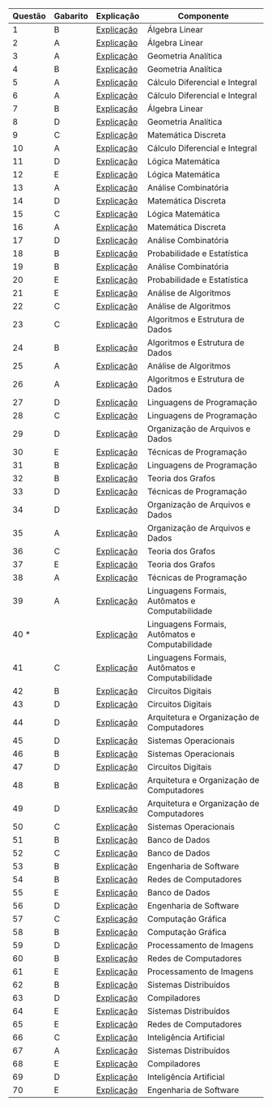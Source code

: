 | Questão | Gabarito | Explicação                |               Componente                           |
| ------- | -------- | --------------------------| ------------------------------------
| 1       | B        | [Explicação](gabarito/01) | Álgebra Linear                     |
| 2       | A        | [Explicação](gabarito/02) | Álgebra Linear                     |
| 3       | A        | [Explicação](gabarito/03) | Geometria Analítica                |
| 4       | B        | [Explicação](gabarito/04) | Geometria Analítica                |
| 5       | A        | [Explicação](gabarito/05) | Cálculo Diferencial e Integral     |
| 6       | A        | [Explicação](gabarito/06) | Cálculo Diferencial e Integral     |
| 7       | B        | [Explicação](gabarito/07) | Álgebra Linear                     |
| 8       | D        | [Explicação](gabarito/08) | Geometria Analítica                |
| 9       | C        | [Explicação](gabarito/09) | Matemática Discreta                |
| 10      | A        | [Explicação](gabarito/10) | Cálculo Diferencial e Integral     |
| 11      | D        | [Explicação](gabarito/11) | Lógica Matemática                   |
| 12      | E        | [Explicação](gabarito/12) | Lógica Matemática                   |
| 13      | A        | [Explicação](gabarito/13) | Análise Combinatória               |
| 14      | D        | [Explicação](gabarito/14) | Matemática Discreta                |
| 15      | C        | [Explicação](gabarito/15) | Lógica Matemática                   |
| 16      | A        | [Explicação](gabarito/16) | Matemática Discreta                |
| 17      | D        | [Explicação](gabarito/17) | Análise Combinatória               |
| 18      | B        | [Explicação](gabarito/18) | Probabilidade e Estatística        |
| 19      | B        | [Explicação](gabarito/19) | Análise Combinatória               |
| 20      | E        | [Explicação](gabarito/20) | Probabilidade e Estatística        |
| 21      | E        | [Explicação](gabarito/21) | Análise de Algoritmos              |
| 22      | C        | [Explicação](gabarito/22) | Análise de Algoritmos              |
| 23      | C        | [Explicação](gabarito/23) | Algoritmos e Estrutura de Dados    |
| 24      | B        | [Explicação](gabarito/24) | Algoritmos e Estrutura de Dados    |
| 25      | A        | [Explicação](gabarito/25) | Análise de Algoritmos              |
| 26      | A        | [Explicação](gabarito/26) | Algoritmos e Estrutura de Dados    |
| 27      | D        | [Explicação](gabarito/27) | Linguagens de Programação          |
| 28      | C        | [Explicação](gabarito/28) | Linguagens de Programação          |
| 29      | D        | [Explicação](gabarito/29) | Organização de Arquivos e Dados    |
| 30      | E        | [Explicação](gabarito/30) | Técnicas de Programação            |
| 31      | B        | [Explicação](gabarito/31) | Linguagens de Programação          |
| 32      | B        | [Explicação](gabarito/32) | Teoria dos Grafos                  |
| 33      | D        | [Explicação](gabarito/33) | Técnicas de Programação            |
| 34      | D        | [Explicação](gabarito/34) | Organização de Arquivos e Dados    |
| 35      | A        | [Explicação](gabarito/35) | Organização de Arquivos e Dados    |
| 36      | C        | [Explicação](gabarito/36) | Teoria dos Grafos                  |
| 37      | E        | [Explicação](gabarito/37) | Teoria dos Grafos                  |
| 38      | A        | [Explicação](gabarito/38) | Técnicas de Programação            |
| 39      | A        | [Explicação](gabarito/39) | Linguagens Formais, Autômatos e Computabilidade |
| 40 *    |          | [Explicação](gabarito/40) | Linguagens Formais, Autômatos e Computabilidade |
| 41      | C        | [Explicação](gabarito/41) | Linguagens Formais, Autômatos e Computabilidade |
| 42      | B        | [Explicação](gabarito/42) | Circuitos Digitais                 |
| 43      | D        | [Explicação](gabarito/43) | Circuitos Digitais                 |
| 44      | D        | [Explicação](gabarito/44) | Arquitetura e Organização de Computadores |
| 45      | D        | [Explicação](gabarito/45) | Sistemas Operacionais              |
| 46      | B        | [Explicação](gabarito/46) | Sistemas Operacionais              |
| 47      | D        | [Explicação](gabarito/47) | Circuitos Digitais                 |
| 48      | B        | [Explicação](gabarito/48) | Arquitetura e Organização de Computadores |
| 49      | D        | [Explicação](gabarito/49) | Arquitetura e Organização de Computadores |
| 50      | C        | [Explicação](gabarito/50) | Sistemas Operacionais              |
| 51      | B        | [Explicação](gabarito/51) | Banco de Dados                     |
| 52      | C        | [Explicação](gabarito/52) | Banco de Dados                     |
| 53      | B        | [Explicação](gabarito/53) | Engenharia de Software             |
| 54      | B        | [Explicação](gabarito/54) | Redes de Computadores              |
| 55      | E        | [Explicação](gabarito/55) | Banco de Dados                     |
| 56      | D        | [Explicação](gabarito/56) | Engenharia de Software             |
| 57      | C        | [Explicação](gabarito/57) | Computação Gráfica                 |
| 58      | B        | [Explicação](gabarito/58) | Computação Gráfica                 |
| 59      | D        | [Explicação](gabarito/59) | Processamento de Imagens           |
| 60      | B        | [Explicação](gabarito/60) | Redes de Computadores              |
| 61      | E        | [Explicação](gabarito/61) | Processamento de Imagens           |
| 62      | B        | [Explicação](gabarito/62) | Sistemas Distribuídos              |
| 63      | D        | [Explicação](gabarito/63) | Compiladores                       |
| 64      | E        | [Explicação](gabarito/64) | Sistemas Distribuídos              |
| 65      | E        | [Explicação](gabarito/65) | Redes de Computadores              |
| 66      | C        | [Explicação](gabarito/66) | Inteligência Artificial             |
| 67      | A        | [Explicação](gabarito/67) | Sistemas Distribuídos              |
| 68      | E        | [Explicação](gabarito/68) | Compiladores                       |
| 69      | D        | [Explicação](gabarito/69) | Inteligência Artificial             |
| 70      | E        | [Explicação](gabarito/70) | Engenharia de Software             |
